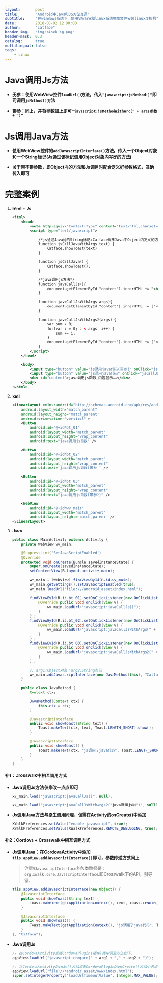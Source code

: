 ```yaml
---
layout:       post
title:        "Android中Java和JS方法互调"
subtitle:     "在windows系统下，使用VMware和linux系统镜像文件安装linux虚拟机"
date:         2018-08-02 12:00:00
author:       "catface"
header-img:   "img/black-bg.png"
header-mask:  0.3
catalog:      true
multilingual: false
tags:
    - linux
---
```


# Java调用Js方法

- **无参：使用WebView控件`loadUrl()`方法，传入`"javascript:jsMethod()"`即可调用`jsMethod()`方法**

- **带参：同上，并将参数加上即可`"javascript:jsMethodWithArg(" + args参数 + ")"`**

# Js调用Java方法

- **使用WebView控件的`addJavascriptInterface()`方法，传入一个Object对象和一个String标记(Js通过该标记调用Object对象内写好的方法)**

- **关于带不带参数，即Object内的方法和Js调用时配合定义好参数格式，准确传入即可**

# 完整案例

1. **html + Js**

	``` xml
	<html>
		<head>
			<meta http-equiv="Content-Type"	content="text/html;charset=utf-8">
			<script type="text/javascript">
	
				/*js通过Java给的String标记:Catface调用Java中Object内定义的方法*/
				function jsCallJavaWithArgs(text) {
		        	Catface.showToast(text);
		    	}
	
		   		function jsCallJava() {
		        	Catface.showToast();
		    	}
	
		    	/*java调用js方法*/
		    	function javaCallJs(){
			 		document.getElementById("content").innerHTML += "<br\>java调用了js函数";
				}
	
				function javaCallJsWithArgs(args){
			 		document.getElementById("content").innerHTML += ("<br\>" + args);
				}
	
				function javaCallJsWithArgs2(args) {
					var sum = 0;
					for(var i = 0; i < args; i++) {
						sum += i;
					}
			 		document.getElementById("content").innerHTML += ("<br\>" + sum);
				}
			</script>
		</head>
	
		<body>
			<input type="button" value="js调用java代码(带参)" onClick="jsCallJavaWithArgs('我从js写到java上啦')" /><br/>
			<input type="button" value="js调用java代码" onClick="jsCallJava()" /><br/>
			<div id="content">java调用js函数_内容显示……</div>
		</body>
	</html>
	```

2. **xml**

	``` xml
	<LinearLayout xmlns:android="http://schemas.android.com/apk/res/android"
	    android:layout_width="match_parent"
	    android:layout_height="match_parent"
	    android:orientation="vertical" >
	    <Button
	        android:id="@+id/bt_01"
	        android:layout_width="match_parent"
	        android:layout_height="wrap_content"
	        android:text="java调用js函数" />
	
	    <Button
	        android:id="@+id/bt_02"
	        android:layout_width="match_parent"
	        android:layout_height="wrap_content"
	        android:text="java调用js函数(带参)" />
	
	    <Button
	        android:id="@+id/bt_03"
	        android:layout_width="match_parent"
	        android:layout_height="wrap_content"
	        android:text="java调用js函数(带参2)" />
	
	    <WebView
	        android:id="@+id/wv_main"
	        android:layout_width="match_parent"
	        android:layout_height="match_parent" />
	</LinearLayout>
	```

3. **Java**

	``` java
	public class MainActivity extends Activity {
		private WebView wv_main;
	
		@SuppressLint("SetJavaScriptEnabled")
		@Override
		protected void onCreate(Bundle savedInstanceState) {
			super.onCreate(savedInstanceState);
			setContentView(R.layout.activity_main);
			
			wv_main = (WebView) findViewById(R.id.wv_main);	
			wv_main.getSettings().setJavaScriptEnabled(true);	
			wv_main.loadUrl("file:///android_asset/index.html");
			 
			findViewById(R.id.bt_01).setOnClickListener(new OnClickListener() {
				@Override public void onClick(View v) {
					wv_main.loadUrl("javascript:javaCallJs()");
				}
			});
			findViewById(R.id.bt_02).setOnClickListener(new OnClickListener() {
				@Override public void onClick(View v) {
					wv_main.loadUrl("javascript:javaCallJsWithArgs(" + "'我从java写到js上啦'" + ")");
				}
			});
			findViewById(R.id.bt_03).setOnClickListener(new OnClickListener() {
				@Override public void onClick(View v) {
					wv_main.loadUrl("javascript:javaCallJsWithArgs2(" + 10 + ")");
				}
			});
			
			// arg1:Object对象；arg2:String标记
			wv_main.addJavascriptInterface(new JavaMethod(this), "Catface");
		}
	
		public class JavaMethod {
			Context ctx;
	
			JavaMethod(Context ctx) {
				this.ctx = ctx;
			}
	
			@JavascriptInterface
			public void showToast(String text) {
				Toast.makeText(ctx, text, Toast.LENGTH_SHORT).show();
			}
	
			@JavascriptInterface
			public void showToast() {
				Toast.makeText(ctx, "js调用了java代码", Toast.LENGTH_SHORT).show();
			}
		}
	}
	```

#### 补1：Crosswalk中相互调用方式

- **Java调用Js方法仅修改一点点即可**
	
	``` java
	xv_main.load("javascript:javaCallJs()", null);
	```

	``` java
	xv_main.load("javascript:javaCallJsWithArgs2("java调用js啦")", null);
	```

- **Js调用Java方法与原生调用同理，但需在Activity的onCreate()中添加**
	
	``` java
	XWalkPreferences.setValue("enable-javascript", true);
	XWalkPreferences.setValue(XWalkPreferences.REMOTE_DEBUGGING, true);
	```

#### 补2：Cordova + Crosswalk中相互调用方式

- **Js调用Java：在CordovaActivity中添加`this.appView.addJavascriptInterface()`即可，参数传递方式同上**

	>注意`@JavascriptInterface`的包类路径是：`org.xwalk.core.JavascriptInterface`.即Crosswalk下的API，别导错.
	
	``` java
	this.appView.addJavascriptInterface(new Object() {
		@JavascriptInterface 
		public void showToast(String text) {
			Toast.makeText(getApplicationContext(), text, Toast.LENGTH_SHORT).show();
		}
	
		@JavascriptInterface
		public void showToast() {
			Toast.makeText(getApplicationContext(), "js调用了java代码", Toast.LENGTH_SHORT).show();
		}
	}, "Catface");
	```

- **Java调用Js**

	``` java
	// 在CordovaActivity或者CordovaPlugin(插件)类中调用方法如下.
	appView.loadUrl("javascript:compare(" + arg1 + "," + arg2 + ")");

	// 在CordovaActivity的init()方法或者CordovaPlugin的onCreate()方法中务必添加，否则后果自负.
	appView.loadUrl("file:///android_asset/www/index.html");
	super.setIntegerProperty("loadUrlTimeoutValue", Integer.MAX_VALUE);
	```

